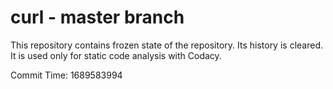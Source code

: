 # curl - master branch

This repository contains frozen state of the repository.
Its history is cleared. It is used only for static code
analysis with Codacy.

Commit Time: 1689583994